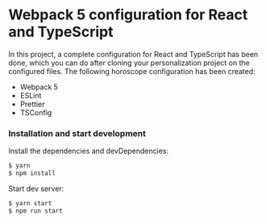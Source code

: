 # Webpack 5 configuration for React and TypeScript

In this project, a complete configuration for React and TypeScript has been done, which you can do after cloning your personalization project on the configured files.
The following horoscope configuration has been created:

  - Webpack 5
  - ESLint
  - Prettier
  - TSConfig


### Installation and start development

Install the dependencies and devDependencies:

```sh
$ yarn
$ npm install
```

Start dev server:

```sh
$ yarn start
$ npm run start
```
